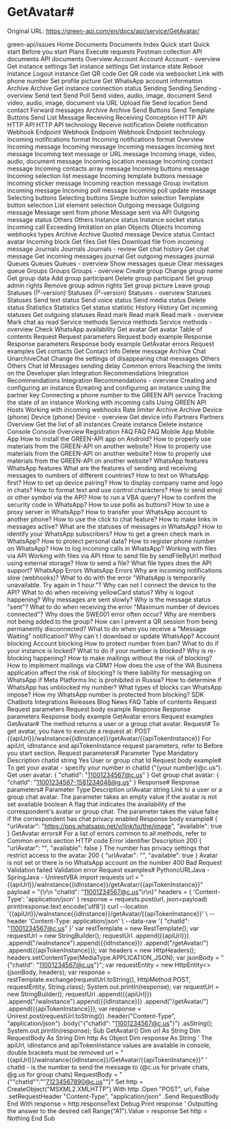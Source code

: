 # GetAvatar#

Original URL: https://green-api.com/en/docs/api/service/GetAvatar/

green-api/issues Home Documents Documents Index Quick start Quick start Before you start Plans Execute requests Postman collection API documents API documents Overview Account Account Account - overview Get instance settings Set instance settings Get instance state Reboot instance Logout instance Get QR code Get QR code via websocket Link with phone number Set profile picture Get WhatsApp account information Archive Archive Get instance connection status Sending Sending Sending - overview Send text Send Poll Send video, audio, image, document Send video, audio, image, document via URL Upload file Send location Send contact Forward messages Archive Archive Send Buttons Send Template Buttons Send List Message Receiving Receiving Conception HTTP API HTTP API HTTP API technology Receive notification Delete notification Webhook Endpoint Webhook Endpoint Webhook Endpoint technology Incoming notifications format Incoming notifications format Overview Incoming message Incoming message Incoming messages Incoming text message Incoming text message or URL message Incoming image, video, audio, document message Incoming location message Incoming contact message Incoming contacts array message Incoming buttons message Incoming selection list message Incoming template buttons message Incoming sticker message Incoming reaction message Group invitation incoming message Incoming poll message Incoming poll update message Selecting buttons Selecting buttons Simple button selection Template button selection List element selection Outgoing message Outgoing message Message sent from phone Message sent via API Outgoing message status Others Others Instance status Instance socket status Incoming call Exceeding limitation on plan Objects Objects Incoming webhooks types Archive Archive Quoted message Device status Contact avatar Incoming block Get files Get files Download file from incoming message Journals Journals Journals - review Get chat history Get chat message Get incoming messages journal Get outgoing messages journal Queues Queues Queues - overview Show messages queue Clear messages queue Groups Groups Groups - overview Create group Change group name Get group data Add group participant Delete group participant Set group admin rights Remove group admin rights Set group picture Leave group Statuses (Î²-version) Statuses (Î²-version) Statuses - overview Statuses Statuses Send text status Send voice status Send media status Delete status Statistics Statistics Get status statistic History History Get incoming statuses Get outgoing statuses Read mark Read mark Read mark - overview Mark chat as read Service methods Service methods Service methods - overview Check WhatsApp availability Get avatar Get avatar Table of contents Request Request parameters Request body example Response Response parameters Response body example GetAvatar errors Request examples Get contacts Get Contact Info Delete message Archive Chat UnarchiveChat Change the settings of disappearing chat messages Others Others Chat Id Messages sending delay Common errors Reaching the limits on the Developer plan Integration Recommendations Integration Recommendations Integration Recommendations - overview Creating and configuring an instance Ð¡reating and configuring an instance using the partner key Connecting a phone number to the GREEN API service Tracking the state of an instance Working with incoming calls Using GREEN API Hosts Working with incoming webhooks Rate limiter Archive Archive Device (phone) Device (phone) Device - overview Get device info Partners Partners Overview Get the list of all instances Create instance Delete instance Console Console Overview Registration FAQ FAQ FAQ Mobile App Mobile App How to install the GREEN-API app on Android? How to properly use materials from the GREEN-API on another website? How to properly use materials from the GREEN-API on another website? How to properly use materials from the GREEN-API on another website? WhatsApp features WhatsApp features What are the features of sending and receiving messages to numbers of different countries? How to text on WhatsApp first? How to set up device pairing? How to display company name and logo in chats? How to format text and use control characters? How to send emoji or other symbol via the API? How to run a VBA query? How to confirm the security code in WhatsApp? How to use polls as buttons? How to use a proxy server in WhatsApp? How to transfer your WhatsApp account to another phone? How to use the click to chat feature? How to make links in messages active? What are the statuses of messages in WhatsApp? How to identify your WhatsApp subscribers? How to get a green check mark in WhatsApp? How to protect personal data? How to register phone number on WhatsApp? How to log incoming calls in WhatsApp? Working with files via API Working with files via API How to send file by sendFileByUrl method using external storage? How to send a file? What file types does the API support? WhatsApp Errors WhatsApp Errors Why are incoming notifications slow (webhooks)? What to do with the error "WhatsApp is temporarily unavailable. Try again in 1 hour."? Why can not I connect the device to the API? What to do when receiving yellowCard status? Why is logout happening? Why messages are sent slowly? Why is the message status "sent"? What to do when receiving the error "Maximum number of devices connected"? Why does the SWE001 error often occur? Why are members not being added to the group? How can I prevent a QR session from being permanently disconnected? What to do when you receive a "Message Waiting" notification? Why can`t I download or update WhatsApp? Account blocking Account blocking How to protect number from ban? What to do if your instance is locked? What to do if your number is blocked? Why is re-blocking happening? How to make mailings without the risk of blocking? How to implement mailings via CRM? How does the use of the WA Business application affect the risk of blocking? Is there liability for messaging on WhatsApp if Meta Platforms Inc is prohibited in Russia? How to determine if WhatsApp has unblocked my number? What types of blocks can WhatsApp impose? How my WhatsApp number is protected from blocking? SDK Chatbots Integrations Releases Blog News FAQ Table of contents Request Request parameters Request body example Response Response parameters Response body example GetAvatar errors Request examples GetAvatar# The method returns a user or a group chat avatar. Request# To get avatar, you have to execute a request at: POST {{apiUrl}}/waInstance{{idInstance}}/getAvatar/{{apiTokenInstance}} For apiUrl, idInstance and apiTokenInstance request parameters, refer to Before you start section. Request parameters# Parameter Type Mandatory Description chatId string Yes User or group chat Id Request body example# To get your avatar - specify your number in chatId ("{your number}@c.us"). Get user avatar: { "chatId": "11001234567@c.us" } Get group chat avatar: { "chatId": "11001234567-1581234048@g.us" } Response# Response parameters# Parameter Type Description urlAvatar string Link to a user or a group chat avatar. The parameter takes an empty value if the avatar is not set available boolean A flag that indicates the availability of the correspondent's avatar or group chat. The parameter takes the value false if the correspondent has chat privacy enabled Response body example# { "urlAvatar": "https://pps.whatsapp.net/v/link/to/the/image", "available": true } GetAvatar errors# For a list of errors common to all methods, refer to Common errors section HTTP code Error identifier Description 200 { "urlAvatar": "", "available": false } The number has privacy settings that restrict access to the avatar 200 { "urlAvatar": "", "available": true } Avatar is not set or there is no WhatsApp account on the number 400 Bad Request Validation failed Validation error Request examples# PythoncURLJava - SpringJava - UnirestVBA import requests url = "{{apiUrl}}/waInstance{{idInstance}}/getAvatar/{{apiTokenInstance}}" payload = "{\r\n \"chatId\": \"11001234567@c.us\"\r\n}" headers = { 'Content-Type': 'application/json' } response = requests.post(url, json=payload) print(response.text.encode('utf8')) curl --location '{{apiUrl}}/waInstance{{idInstance}}/getAvatar/{{apiTokenInstance}}' \ --header 'Content-Type: application/json' \ --data-raw '{ "chatId": "11001234567@c.us" }' var restTemplate = new RestTemplate(); var requestUrl = new StringBuilder(); requestUrl .append({{apiUrl}}) .append("/waInstance").append({{idInstance}}) .append("/getAvatar/") .append({{apiTokenInstance}}); var headers = new HttpHeaders(); headers.setContentType(MediaType.APPLICATION_JSON); var jsonBody = "{\"chatId\": \"11001234567@c.us\"}"; var requestEntity = new HttpEntity<>(jsonBody, headers); var response = restTemplate.exchange(requestUrl.toString(), HttpMethod.POST, requestEntity, String.class); System.out.println(response); var requestUrl = new StringBuilder(); requestUrl .append({{apiUrl}}) .append("/waInstance").append({{idInstance}}) .append("/getAvatar/") .append({{apiTokenInstance}}); var response = Unirest.post(requestUrl.toString()) .header("Content-Type", "application/json") .body("{\"chatId\": \"11001234567@c.us\"}") .asString(); System.out.println(response); Sub GetAvatar() Dim url As String Dim RequestBody As String Dim http As Object Dim response As String ' The apiUrl, idInstance and apiTokenInstance values are available in console, double brackets must be removed url = "{{apiUrl}}/waInstance{{idInstance}}/GetAvatar/{{apiTokenInstance}}" ' chatId - is the number to send the message to (@c.us for private chats, @g.us for group chats) RequestBody = "{""chatId"":""71234567890@c.us""}" Set http = CreateObject("MSXML2.XMLHTTP") With http .Open "POST", url, False .setRequestHeader "Content-Type", "application/json" .Send RequestBody End With response = http.responseText Debug.Print response ' Outputting the answer to the desired cell Range("A1").Value = response Set http = Nothing End Sub